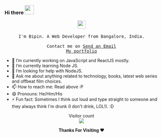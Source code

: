 ### Hi there <img src="https://raw.githubusercontent.com/MartinHeinz/MartinHeinz/master/wave.gif" width="30px">

<p align="center">
  <img src="https://user-images.githubusercontent.com/5679180/79618120-0daffb80-80be-11ea-819e-d2b0fa904d07.gif" width="27px">
  <br><br>
  <samp>
I'm Bipin. A Web Developer from Bangalore, India. 
     <br><br>Contact me on <a href="mailto:bipingowda7@gmail.com">Send an Email</a>
     <br><a href="https://developerbipin.netlify.app/">My portfolio</a>
  </samp>
</p>

- 🔭 I’m currently working on JavaScript and ReactJS mostly.
- 🌱 I’m currently learning Node JS.
- 🤔 I’m looking for help with NodeJS.
- 💬 Ask me about anything related to technology, books, latest web series and offbeat film choices.
- 📫 How to reach me: Read above :P
- 😄 Pronouns: He/Him/His
- ⚡ Fun fact: Sometimes I think out loud and type straight to someone and they always think I'm drunk (I don't drink, LOL!). :D

<p align="center"> 
  Visitor count<br>
  <img src="https://profile-counter.glitch.me/bipin007/count.svg" />
</p>
<p align="center">
  <b>Thanks For Visiting ❤️</b>
</p>
